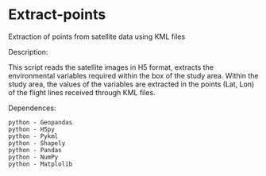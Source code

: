 # Extract-points
Extraction of points from satellite data using KML files

Description:

This script reads the satellite images in H5 format, extracts the environmental variables required within the box of the study area. Within the study area, the values of the variables are extracted in the points (Lat, Lon) of the flight lines received through KML files.


Dependences:

    python - Geopandas
    python - H5py 
    python - Pykml
    python - Shapely
    python - Pandas
    python - NumPy
    python - Matplolib
